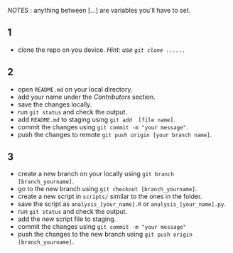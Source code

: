 
*NOTES* : anything between [...] are variables you'll have to set.

## 1

- clone the repo on you device.
*Hint: use `git clone ......`*

## 2

- open `README.md` on your local directory.
- add your name under the *Contributors* section.
- save the changes locally.
- run `git status` and check the output.
- add `README.md` to staging using `git add  [file name]`.
- commit the changes using `git commit -m "your message"`.
- push the changes to remote `git push origin [your branch name]`.

## 3

- create a new branch on your locally using `git branch [branch_yourname]`.
- go to the new branch using `git checkout [branch_yourname]`.
- create a new script in `scripts/` similar to the ones in the folder.
- save the script as `analysis_[your_name].R` or `analysis_[your_name].py`.
- run `git status` and check the output.
- add the new script file to staging.
- commit the changes using  `git commit -m "your message"`
- push the changes to the new branch using `git push origin [branch_yourname]`.




